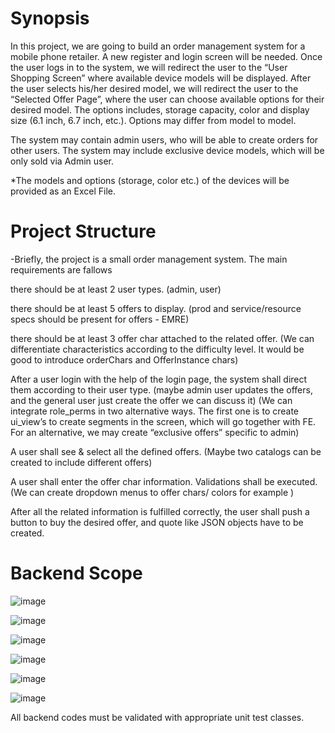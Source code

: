 # Synopsis
In this project, we are going to build an order management system for a mobile phone retailer. A new register and login screen will be needed. Once the user logs in to the system, we will redirect the user to the “User Shopping Screen” where available device models will be displayed. After the user selects his/her desired model, we will redirect the user to the “Selected Offer Page”, where the user can choose available options for their desired model. The options includes, storage capacity, color and display size (6.1 inch, 6.7 inch, etc.). Options may differ from model to model.

The system may contain admin users, who will be able to create orders for other users. The system may include exclusive device models, which will be only sold via Admin user.

*The models and options (storage, color etc.) of the devices will be provided as an Excel File.

# Project Structure
-Briefly, the project is a small order management system. The main requirements are fallows

there should be at least 2 user types. (admin, user)

there should be at least 5 offers to display. (prod and service/resource specs should be present for offers - EMRE)

there should be at least 3 offer char attached to the related offer. (We can differentiate characteristics according to the difficulty level. It would be good to introduce orderChars and OfferInstance chars)

After a user login with the help of the login page, the system shall direct them according to their user type. (maybe admin user updates the offers, and the general user just create the offer we can discuss it) (We can integrate role_perms in two alternative ways. The first one is to create ui_view’s to create segments in the screen, which will go together with FE. For an alternative, we may create “exclusive offers” specific to admin)

A user shall see & select all the defined offers. (Maybe two catalogs can be created to include different offers)

A user shall enter the offer char information. Validations shall be executed. (We can create dropdown menus to offer chars/ colors for example )

After all the related information is fulfilled correctly, the user shall push a button to buy the desired offer, and quote like JSON objects have to be created.

# Backend Scope
![image](https://user-images.githubusercontent.com/30628100/186343298-4a5c26d2-4910-48c4-aae2-7ff0f6fd581a.png)


![image](https://user-images.githubusercontent.com/30628100/186343369-68b12807-9526-408f-a326-dcfb0cd0d239.png)

![image](https://user-images.githubusercontent.com/30628100/186343410-e66779c3-df37-4007-9dc6-a33138713fca.png)

![image](https://user-images.githubusercontent.com/30628100/186343446-25c9ddcc-454e-4885-a310-eb5c06f74b05.png)

![image](https://user-images.githubusercontent.com/30628100/186343740-bd4b084d-2b46-479b-8864-ada6b03c9932.png)

![image](https://user-images.githubusercontent.com/30628100/186344093-fbdbeebf-e83c-4530-8b11-2c4d16d634f8.png)



All backend codes must be validated with appropriate unit test classes.
